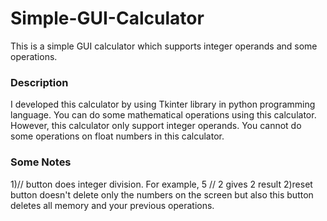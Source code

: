 # Simple-GUI-Calculator
This is a simple  GUI calculator which supports integer operands and some operations.
### Description
I developed this calculator by using Tkinter library in python programming language. You can do some mathematical operations using this calculator. However, this calculator only  support integer operands. You cannot do some operations on float numbers in this calculator. </br>
### Some Notes
1)// button does integer division. For example, 5 // 2  gives 2 result
2)reset button doesn't delete only the numbers on the screen but also this button deletes all memory and your previous operations. 
  
